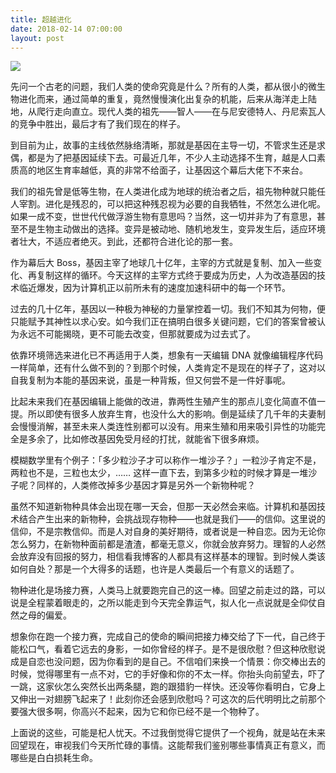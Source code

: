 ```yaml
---
title: 超越进化
date: 2018-02-14 07:00:00
layout: post
---
```


![](/img/2018/beyond-evolution.jpg)

先问一个古老的问题，我们人类的使命究竟是什么？所有的人类，都从很小的微生物进化而来，通过简单的重复，竟然慢慢演化出复杂的机能，后来从海洋走上陆地，从爬行走向直立。现代人类的祖先——智人——在与尼安德特人、丹尼索瓦人的竞争中胜出，最后才有了我们现在的样子。

到目前为止，故事的主线依然脉络清晰，那就是基因在主导一切，不管求生还是求偶，都是为了把基因延续下去。可最近几年，不少人主动选择不生育，越是人口素质高的地区生育率越低，真的非常不给面子，让基因这个幕后大佬下不来台。

我们的祖先曾是低等生物，在人类进化成为地球的统治者之后，祖先物种就只能任人宰割。进化是残忍的，可以把这种残忍视为必要的自我牺牲，不然怎么进化呢。如果一成不变，世世代代做浮游生物有意思吗？当然，这一切并非为了有意思，甚至不是生物主动做出的选择。变异是被动地、随机地发生，变异发生后，适应环境者壮大，不适应者绝灭。到此，还都符合进化论的那一套。

作为幕后大 Boss，基因主宰了地球几十亿年，主宰的方式就是复制、加入一些变化、再复制这样的循环。今天这样的主宰方式终于要成为历史，人为改造基因的技术临近爆发，因为计算机正以前所未有的速度加速科研中的每一个环节。

过去的几十亿年，基因以一种极为神秘的力量掌控着一切。我们不知其为何物，便只能赋予其神性以求心安。如今我们正在搞明白很多关键问题，它们的答案曾被认为永远不可能揭晓，更不可能去改变，但那就要成为过去式了。

依靠环境筛选来进化已不再适用于人类，想象有一天编辑 DNA 就像编辑程序代码一样简单，还有什么做不到的？到那个时候，人类肯定不是现在的样子了，这对以自我复制为本能的基因来说，虽是一种背叛，但又何尝不是一件好事呢。

比起未来我们在基因编辑上能做的改进，靠两性生殖产生的那点儿变化简直不值一提。所以即使有很多人放弃生育，也没什么大的影响。倒是延续了几千年的夫妻制会慢慢消解，甚至未来人类连性别都可以没有。用来生殖和用来吸引异性的功能完全是多余了，比如修改基因免受月经的打扰，就能省下很多麻烦。

模糊数学里有个例子：「多少粒沙子才可以称作一堆沙子？」一粒沙子肯定不是，两粒也不是，三粒也太少，…… 这样一直下去，到第多少粒的时候才算是一堆沙子呢？同样的，人类修改掉多少基因才算是另外一个新物种呢？

虽然不知道新物种具体会出现在哪一天会，但那一天必然会来临。计算机和基因技术结合产生出来的新物种，会挑战现存物种——也就是我们——的信仰。这里说的信仰，不是宗教信仰。而是人对自身的美好期待，或者说是一种自恋。因为无论你怎么努力，在新物种面前都是渣渣，都毫无意义，你就会放弃努力。理智的人必然会放弃没有回报的努力，相信看我博客的人都具有这样基本的理智。到时候人类该如何自处？那是一个大得多的话题，也许是人类最后一个有意义的话题了。

物种进化是场接力赛，人类马上就要跑完自己的这一棒。回望之前走过的路，可以说是全程蒙着眼走的，之所以能走到今天完全靠运气，拟人化一点说就是全仰仗自然之母的偏爱。

想象你在跑一个接力赛，完成自己的使命的瞬间把接力棒交给了下一代，自己终于能松口气，看着它远去的身影，一如你曾经的样子。是不是很欣慰？但这种欣慰说成是自恋也没问题，因为你看到的是自己。不信咱们来换一个情景：你交棒出去的时候，觉得哪里有一点不对，它的手好像和你的不太一样。你抬头向前望去，吓了一跳，这家伙怎么突然长出两条腿，跑的跟猎豹一样快。还没等你看明白，它身上又伸出一对翅膀飞起来了！此刻你还会感到欣慰吗？可这次的后代明明比之前那个要强大很多啊，你高兴不起来，因为它和你已经不是一个物种了。

上面说的这些，可能是杞人忧天。不过我倒觉得它提供了一个视角，就是站在未来回望现在，审视我们今天所忙碌的事情。这能帮我们鉴别哪些事情真正有意义，而哪些是白白损耗生命。


